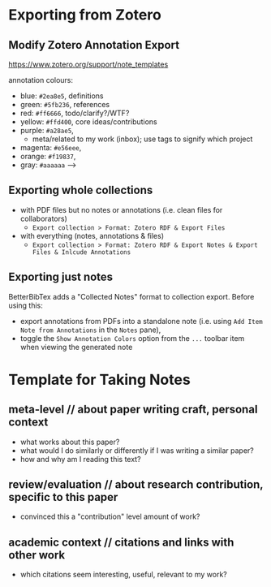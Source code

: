 # Exporting from Zotero

## Modify Zotero Annotation Export

https://www.zotero.org/support/note_templates

annotation colours: 
- blue: `#2ea8e5`, definitions
- green: `#5fb236`, references
- red: `#ff6666`, todo/clarify?/WTF?
- yellow: `#ffd400`, core ideas/contributions
- purple: `#a28ae5`,
    - meta/related to my work (inbox); use tags to signify which project
- magenta: `#e56eee`,
- orange: `#f19837`,
- gray: `#aaaaaa` -->

## Exporting whole collections

- with PDF files but no notes or annotations (i.e. clean files for collaborators)
    - `Export collection > Format: Zotero RDF & Export Files`
- with everything (notes, annotations & files)
    - `Export collection > Format: Zotero RDF & Export Notes & Export Files & Inlcude Annotations`

## Exporting just notes

BetterBibTex adds a "Collected Notes" format to collection export. Before using this:

- export annotations from PDFs into a standalone note (i.e. using `Add Item Note from Annotations` in the `Notes` pane),
- toggle the `Show Annotation Colors` option from the `...` toolbar item when viewing the generated note

# Template for Taking Notes

## meta-level // about paper writing craft, personal context
- what works about this paper?
- what would I do similarly or differently if I was writing a similar paper?
- how and why am I reading this text?

## review/evaluation // about research contribution, specific to this paper
- convinced this a "contribution" level amount of work?

## academic context // citations and links with other work
- which citations seem interesting, useful, relevant to my work?